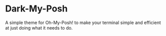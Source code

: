 # Dark-My-Posh
A simple theme for Oh-My-Posh! to make your terminal simple and efficient at just doing what it needs to do.
